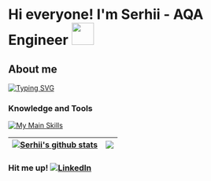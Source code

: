 # Hi everyone! I'm Serhii - AQA Engineer <img src="https://github.com/user-attachments/assets/07811984-6043-4cbf-82ea-6941d1c86aec" width="45" height="45">


## About me
[![Typing SVG](https://readme-typing-svg.demolab.com?font=Fira+Code&pause=1000&color=B18AF7&vCenter=true&random=false&width=600&lines=I'm+from+Kyiv%2C+Ukraine;I+usually+use+.Net+for+my+projects)](https://git.io/typing-svg)

### Knowledge and Tools
[![My Main Skills](https://skillicons.dev/icons?i=dotnet,cs,docker,postman,azure,git,selenium,gherkin,ts,angular,&theme=dark&perline=10)](https://skillicons.dev)


| <a href="https://github.com/serhiiyasenev?tab=repositories"><img align="center" src="https://github-readme-stats.vercel.app/api?username=serhiiyasenev&show_icons=true&include_all_commits=true&theme=buefy&hide_border=true" alt="Serhii's github stats" /></a> | <a href="https://github.com/serhiiyasenev?tab=repositories"><img align="center" src="https://github-readme-stats.vercel.app/api/top-langs/?username=serhiiyasenev&layout=compact&theme=buefy&hide_border=true" /></a> |
| ------------- | ------------- |

### Hit me up! [![LinkedIn](https://img.shields.io/badge/linkedin-%230077B5.svg?style=flat&logo=linkedin&logoColor=white)](https://www.linkedin.com/in/serhii-yasenev/)

